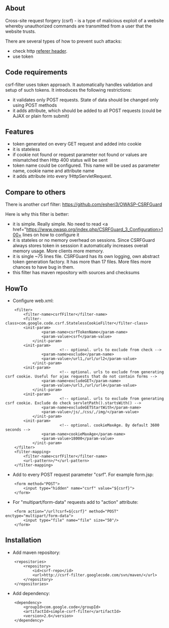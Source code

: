 About
-----

Cross-site request forgery (csrf) - is a type of malicious exploit of a website whereby unauthorized commands are transmitted from a user that the website trusts. 

There are several types of how to prevent such attacks:
 * check http <a href="http://en.wikipedia.org/wiki/HTTP_referer">referer header</a>. 
 * use token

Code requirements
-----

csrf-filter uses token approach. It automatically handles validation and setup of such tokens. It introduces the following restrictions:
 * it validates only POST requests. State of data should be changed only using POST methods
 * it adds attribute, which should be added to all POST requests (could be AJAX or plain form submit)

Features
-----

  * token generated on every GET request and added into cookie 
  * it is stateless 
  * if cookie not found or request parameter not found or values are mismatched then Http 400 status will be sent 
  * token name could be configured. This name will be used as parameter name, cookie name and attribute name 
  * it adds attribute into every !HttpServletRequest. 

Compare to others
-----------------

There is another csrf filter: https://github.com/esheri3/OWASP-CSRFGuard

Here is why this filter is better:
  * it is simple. Really simple. No need to read <a href="https://www.owasp.org/index.php/CSRFGuard_3_Configuration>100+ lines</a> on how to configure it
  * it is stateles or no memory overhead on sessions. Since CSRFGuard always stores token in sesssion it automatically increases overall memory usage. More clients more memory.
  * it is single ~75 lines file. CSRFGuard has its own logging, own abstract token generation factory. It has more than 17 files. More files more chances to have bug in them.
  * this filter has maven repository with sources and checksums

HowTo
------

  * Configure web.xml:
```
	<filter>
		<filter-name>csrfFilter</filter-name>
		<filter-class>com.google.code.csrf.StatelessCookieFilter</filter-class>
		<init-param> 
	        	<param-name>csrfTokenName</param-name> 
	        	<param-value>csrf</param-value> 
	        </init-param>
		<init-param>
                        <!-- optional. urls to exclude from check -->
	        	<param-name>exclude</param-name> 
	        	<param-value>/url1,/url/url2</param-value> 
	        </init-param>
		<init-param>
                        <!-- optional. urls to exclude from generating csrf cookie. Useful for ajax requests that do not contain forms -->
	        	<param-name>excludeGET</param-name> 
	        	<param-value>/url3,/url/url4</param-value> 
	        </init-param>
		<init-param>
                        <!-- optional. urls to exclude from generating csrf cookie. Exclude do check servletPath().startsWith() -->
	        	<param-name>excludeGETStartWith</param-name> 
	        	<param-value>/js/,/css/,/img/</param-value> 
	        </init-param>
		<init-param>
                        <!-- optional. cookieMaxAge. By default 3600 seconds -->
	        	<param-name>cookieMaxAge</param-name> 
	        	<param-value>18000</param-value> 
	        </init-param>
	</filter>
	<filter-mapping>
		<filter-name>csrfFilter</filter-name>
		<url-pattern>/*</url-pattern>
	</filter-mapping>
```

  * Add to every POST request parameter "csrf". For example form.jsp:
```
	<form method="POST">
		<input type="hidden" name="csrf" value="${csrf}">
	</form>
```

  * For "multipart/form-data" requests add to "action" attribute:
```
	<form action="/url?csrf=${csrf}" method="POST" enctype="multipart/form-data">
		<input type="file" name="file" size="50"/>
	</form>
```

Installation
------------

  * Add maven repository:
```
	<repositories>
		<repository>
			<id>csrf-repo</id>
			<url>http://csrf-filter.googlecode.com/svn/maven/</url>
		</repository>
	</repositories>
```
  * Add dependency:
```
	<dependency>
		<groupId>com.google.code</groupId>
		<artifactId>simple-csrf-filter</artifactId>
		<version>2.6</version>		
	</dependency>
```
